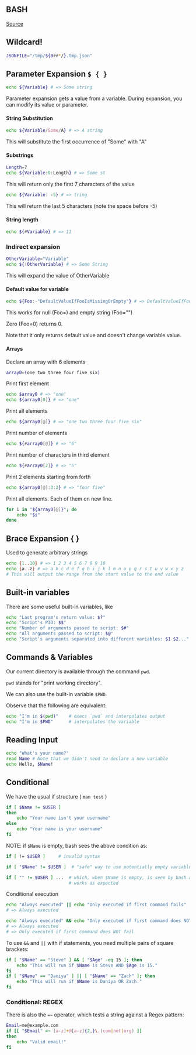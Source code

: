 ## BASH

[Source](https://learnxinyminutes.com/docs/bash/)

## Wildcard!

``` bash
JSONFILE="/tmp/${0##*/}.tmp.json"
```

## Parameter Expansion `$ { }`

``` bash
echo ${Variable} # => Some string
```

Parameter expansion gets a value from a variable. During expansion, you can
modify its value or parameter.

#### String Substitution

``` bash
echo ${Variable/Some/A} # => A string 
```

This will substitute the first occurrence of "Some" with "A"

#### Substrings

``` bash
Length=7
echo ${Variable:0:Length} # => Some st
```
This will return only the first 7 characters of the value

``` bash
echo ${Variable: -5} # => tring
```
This will return the last 5 characters (note the space before -5)

#### String length

``` bash
echo ${#Variable} # => 11
```

### Indirect expansion
``` bash
OtherVariable="Variable"
echo ${!OtherVariable} # => Some String
```
This will expand the value of OtherVariable

#### Default value for variable
``` bash
echo ${Foo:-"DefaultValueIfFooIsMissingOrEmpty"} # => DefaultValueIfFooIsMissingOrEmpty
```
This works for null (Foo=) and empty string (Foo="")

Zero (Foo=0) returns 0.

Note that it only returns default value and doesn't change variable value.

#### Arrays
Declare an array with 6 elements

``` bash
array0=(one two three four five six)
```

Print first element

``` bash
echo $array0 # => "one"
echo ${array0[0]} # => "one"
```

Print all elements

``` bash
echo ${array0[@]} # => "one two three four five six"
```

Print number of elements

``` bash
echo ${#array0[@]} # => "6"
```

Print number of characters in third element

``` bash
echo ${#array0[2]} # => "5"
```

Print 2 elements starting from forth

``` bash
echo ${array0[@]:3:2} # => "four five"
```

Print all elements. Each of them on new line.

``` bash
for i in "${array0[@]}"; do
    echo "$i"
done
```

## Brace Expansion { }

Used to generate arbitrary strings

``` bash
echo {1..10} # => 1 2 3 4 5 6 7 8 9 10
echo {a..z} # => a b c d e f g h i j k l m n o p q r s t u v w x y z
# This will output the range from the start value to the end value
```

## Built-in variables
There are some useful built-in variables, like

``` bash
echo "Last program's return value: $?"
echo "Script's PID: $$"
echo "Number of arguments passed to script: $#"
echo "All arguments passed to script: $@"
echo "Script's arguments separated into different variables: $1 $2..."
```

## Commands & Variables

Our current directory is available through the command `pwd`.

`pwd` stands for "print working directory".

We can also use the built-in variable `$PWD`.

Observe that the following are equivalent:

``` bash
echo "I'm in $(pwd)"    # execs `pwd` and interpolates output
echo "I'm in $PWD"      # interpolates the variable
```
## Reading Input

``` bash
echo "What's your name?"
read Name # Note that we didn't need to declare a new variable
echo Hello, $Name!
```

## Conditional

We have the usual if structure ( `man test` )


``` bash
if [ $Name != $USER ]
then
    echo "Your name isn't your username"
else
    echo "Your name is your username"
fi
```

NOTE: if `$Name` is empty, bash sees the above condition as:

``` bash
if [ != $USER ]     # invalid syntax

if [ "$Name" != $USER ]  # "safe" way to use potentially empty variables 

if [ "" != $USER ] ...  # which, when $Name is empty, is seen by bash as:
                        # works as expected
```

Conditional execution

``` bash
echo "Always executed" || echo "Only executed if first command fails"
# => Always executed
```

``` bash
echo "Always executed" && echo "Only executed if first command does NOT fail"
# => Always executed
# => Only executed if first command does NOT fail
```
To use `&&` and `||` with if statements, you need multiple pairs of square brackets:

``` bash
if [ "$Name" == "Steve" ] && [ "$Age" -eq 15 ]; then
    echo "This will run if $Name is Steve AND $Age is 15."
fi
if [ "$Name" == "Daniya" ] || [ "$Name" == "Zach" ]; then
    echo "This will run if $Name is Daniya OR Zach."
fi
```

### Conditional: REGEX
There is also the `=~` operator, which tests a string against a Regex pattern:

``` bash
Email=me@example.com
if [[ "$Email" =~ [a-z]+@[a-z]{2,}\.(com|net|org) ]]
then
    echo "Valid email!"
fi
```

 
